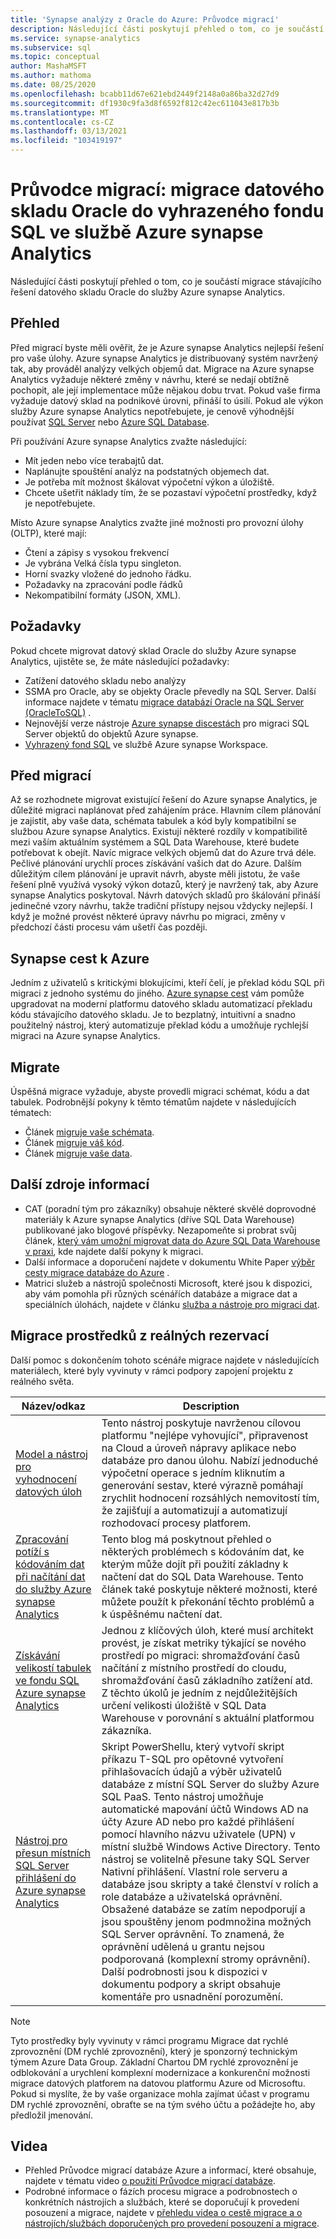 ```yaml
---
title: 'Synapse analýzy z Oracle do Azure: Průvodce migrací'
description: Následující části poskytují přehled o tom, co je součástí migrace stávajícího řešení databáze Oracle do služby Azure synapse Analytics.
ms.service: synapse-analytics
ms.subservice: sql
ms.topic: conceptual
author: MashaMSFT
ms.author: mathoma
ms.date: 08/25/2020
ms.openlocfilehash: bcabb11d67e621ebd2449f2148a0a86ba32d27d9
ms.sourcegitcommit: df1930c9fa3d8f6592f812c42ec611043e817b3b
ms.translationtype: MT
ms.contentlocale: cs-CZ
ms.lasthandoff: 03/13/2021
ms.locfileid: "103419197"
---
```

# <a name="migration-guide-migrate-oracle-data-warehouse-to-a-dedicated-sql-pool-in-azure-synapse-analytics"></a>Průvodce migrací: migrace datového skladu Oracle do vyhrazeného fondu SQL ve službě Azure synapse Analytics
Následující části poskytují přehled o tom, co je součástí migrace stávajícího řešení datového skladu Oracle do služby Azure synapse Analytics.

## <a name="overview"></a>Přehled
Před migrací byste měli ověřit, že je Azure synapse Analytics nejlepší řešení pro vaše úlohy. Azure synapse Analytics je distribuovaný systém navržený tak, aby prováděl analýzy velkých objemů dat. Migrace na Azure synapse Analytics vyžaduje některé změny v návrhu, které se nedají obtížně pochopit, ale její implementace může nějakou dobu trvat. Pokud vaše firma vyžaduje datový sklad na podnikové úrovni, přináší to úsilí. Pokud ale výkon služby Azure synapse Analytics nepotřebujete, je cenově výhodnější používat [SQL Server](https://docs.microsoft.com/sql/sql-server/) nebo [Azure SQL Database](https://docs.microsoft.com/azure/azure-sql/).

Při používání Azure synapse Analytics zvažte následující:
- Mít jeden nebo více terabajtů dat.
- Naplánujte spouštění analýz na podstatných objemech dat.
- Je potřeba mít možnost škálovat výpočetní výkon a úložiště.
- Chcete ušetřit náklady tím, že se pozastaví výpočetní prostředky, když je nepotřebujete.

Místo Azure synapse Analytics zvažte jiné možnosti pro provozní úlohy (OLTP), které mají:
- Čtení a zápisy s vysokou frekvencí
- Je vybrána Velká čísla typu singleton.
- Horní svazky vložené do jednoho řádku.
- Požadavky na zpracování podle řádků
- Nekompatibilní formáty (JSON, XML).

## <a name="prerequisites"></a>Požadavky
Pokud chcete migrovat datový sklad Oracle do služby Azure synapse Analytics, ujistěte se, že máte následující požadavky: 

- Zatížení datového skladu nebo analýzy 
- SSMA pro Oracle, aby se objekty Oracle převedly na SQL Server. Další informace najdete v tématu [migrace databází Oracle na SQL Server (OracleToSQL)](https://docs.microsoft.com/sql/ssma/oracle/migrating-oracle-databases-to-sql-server-oracletosql) . 
- Nejnovější verze nástroje [Azure synapse discestách](https://www.microsoft.com/en-us/download/details.aspx?id=102787) pro migraci SQL Server objektů do objektů Azure synapse.
- [Vyhrazený fond SQL](../get-started-create-workspace.md) ve službě Azure synapse Workspace.  


## <a name="pre-migration"></a>Před migrací
Až se rozhodnete migrovat existující řešení do Azure synapse Analytics, je důležité migraci naplánovat před zahájením práce. Hlavním cílem plánování je zajistit, aby vaše data, schémata tabulek a kód byly kompatibilní se službou Azure synapse Analytics. Existují některé rozdíly v kompatibilitě mezi vaším aktuálním systémem a SQL Data Warehouse, které budete potřebovat k obejít. Navíc migrace velkých objemů dat do Azure trvá déle. Pečlivé plánování urychlí proces získávání vašich dat do Azure. Dalším důležitým cílem plánování je upravit návrh, abyste měli jistotu, že vaše řešení plně využívá vysoký výkon dotazů, který je navržený tak, aby Azure synapse Analytics poskytoval. Návrh datových skladů pro škálování přináší jedinečné vzory návrhu, takže tradiční přístupy nejsou vždycky nejlepší. I když je možné provést některé úpravy návrhu po migraci, změny v předchozí části procesu vám ušetří čas později.

## <a name="azure-synapse-pathway"></a>Synapse cest k Azure
Jedním z uživatelů s kritickými blokujícími, kteří čelí, je překlad kódu SQL při migraci z jednoho systému do jiného. [Azure synapse cest](https://docs.microsoft.com/sql/tools/synapse-pathway/azure-synapse-pathway-overview) vám pomůže upgradovat na moderní platformu datového skladu automatizací překladu kódu stávajícího datového skladu. Je to bezplatný, intuitivní a snadno použitelný nástroj, který automatizuje překlad kódu a umožňuje rychlejší migraci na Azure synapse Analytics.

## <a name="migrate"></a>Migrate
Úspěšná migrace vyžaduje, abyste provedli migraci schémat, kódu a dat tabulek. Podrobnější pokyny k těmto tématům najdete v následujících tématech:
- Článek [migruje vaše schémata](https://docs.microsoft.com/azure/synapse-analytics/sql-data-warehouse/sql-data-warehouse-overview-develop).
- Článek [migruje váš kód](https://docs.microsoft.com/azure/synapse-analytics/sql-data-warehouse/sql-data-warehouse-overview-develop).
- Článek [migruje vaše data](https://docs.microsoft.com/azure/synapse-analytics/sql-data-warehouse/sql-data-warehouse-overview-develop).

## <a name="additional-resources"></a>Další zdroje informací 
- CAT (poradní tým pro zákazníky) obsahuje některé skvělé doprovodné materiály k Azure synapse Analytics (dříve SQL Data Warehouse) publikované jako blogové příspěvky. Nezapomeňte si probrat svůj článek, [který vám umožní migrovat data do Azure SQL Data Warehouse v praxi](https://docs.microsoft.com/archive/blogs/sqlcat/migrating-data-to-azure-sql-data-warehouse-in-practice), kde najdete další pokyny k migraci.
- Další informace a doporučení najdete v dokumentu White Paper [výběr cesty migrace databáze do Azure](https://azure.microsoft.com/mediahandler/files/resourcefiles/choosing-your-database-migration-path-to-azure/Choosing_your_database_migration_path_to_Azure.pdf) .
- Matrici služeb a nástrojů společnosti Microsoft, které jsou k dispozici, aby vám pomohla při různých scénářích databáze a migrace dat a speciálních úlohách, najdete v článku [služba a nástroje pro migraci dat](https://docs.microsoft.com/azure/dms/dms-tools-matrix).

## <a name="migration-assets-from-real-world-engagements"></a>Migrace prostředků z reálných rezervací
Další pomoc s dokončením tohoto scénáře migrace najdete v následujících materiálech, které byly vyvinuty v rámci podpory zapojení projektu z reálného světa.

| Název/odkaz                              | Description                                                                                                                       |
| --------------------------------------- | --------------------------------------------------------------------------------------------------------------------------------- |
| [Model a nástroj pro vyhodnocení datových úloh](https://github.com/Microsoft/DataMigrationTeam/tree/master/Data%20Workload%20Assessment%20Model%20and%20Tool) | Tento nástroj poskytuje navrženou cílovou platformu "nejlépe vyhovující", připravenost na Cloud a úroveň nápravy aplikace nebo databáze pro danou úlohu. Nabízí jednoduché výpočetní operace s jedním kliknutím a generování sestav, které výrazně pomáhají zrychlit hodnocení rozsáhlých nemovitostí tím, že zajišťují a automatizují a automatizují rozhodovací procesy platforem. |
| [Zpracování potíží s kódováním dat při načítání dat do služby Azure synapse Analytics](https://azure.microsoft.com/en-us/blog/handling-data-encoding-issues-while-loading-data-to-sql-data-warehouse/) | Tento blog má poskytnout přehled o některých problémech s kódováním dat, ke kterým může dojít při použití základny k načtení dat do SQL Data Warehouse. Tento článek také poskytuje některé možnosti, které můžete použít k překonání těchto problémů a k úspěšnému načtení dat. |
| [Získávání velikostí tabulek ve fondu SQL Azure synapse Analytics](https://github.com/Microsoft/DataMigrationTeam/blob/master/Whitepapers/Getting%20table%20sizes%20in%20SQL%20DW.pdf) | Jednou z klíčových úloh, které musí architekt provést, je získat metriky týkající se nového prostředí po migraci: shromažďování časů načítání z místního prostředí do cloudu, shromažďování časů základního zatížení atd. Z těchto úkolů je jedním z nejdůležitějších určení velikosti úložiště v SQL Data Warehouse v porovnání s aktuální platformou zákazníka. |
| [Nástroj pro přesun místních SQL Server přihlášení do Azure synapse Analytics](https://github.com/Microsoft/DataMigrationTeam/tree/master/IP%20and%20Scripts/MoveLogins) | Skript PowerShellu, který vytvoří skript příkazu T-SQL pro opětovné vytvoření přihlašovacích údajů a výběr uživatelů databáze z místní SQL Server do služby Azure SQL PaaS. Tento nástroj umožňuje automatické mapování účtů Windows AD na účty Azure AD nebo pro každé přihlášení pomocí hlavního názvu uživatele (UPN) v místní službě Windows Active Directory. Tento nástroj se volitelně přesune taky SQL Server Nativní přihlášení. Vlastní role serveru a databáze jsou skripty a také členství v rolích a role databáze a uživatelská oprávnění. Obsažené databáze se zatím nepodporují a jsou spouštěny jenom podmnožina možných SQL Server oprávnění. To znamená, že oprávnění udělená u grantu nejsou podporovaná (komplexní stromy oprávnění). Další podrobnosti jsou k dispozici v dokumentu podpory a skript obsahuje komentáře pro usnadnění porozumění. |

> [!NOTE]
> Tyto prostředky byly vyvinuty v rámci programu Migrace dat rychlé zprovoznění (DM rychlé zprovoznění), který je sponzorný technickým týmem Azure Data Group. Základní Chartou DM rychlé zprovoznění je odblokování a urychlení komplexní modernizace a konkurenční možnosti migrace datových platforem na datovou platformu Azure od Microsoftu. Pokud si myslíte, že by vaše organizace mohla zajímat účast v programu DM rychlé zprovoznění, obraťte se na tým svého účtu a požádejte ho, aby předložil jmenování.

## <a name="videos"></a>Videa
- Přehled Průvodce migrací databáze Azure a informací, které obsahuje, najdete v tématu video [o použití Průvodce migrací databáze](https://azure.microsoft.com/resources/videos/how-to-use-the-azure-database-migration-guide/).
- Podrobné informace o fázích procesu migrace a podrobnostech o konkrétních nástrojích a službách, které se doporučují k provedení posouzení a migrace, najdete v [přehledu videa o cestě migrace a o nástrojích/službách doporučených pro provedení posouzení a migrace](https://azure.microsoft.com/resources/videos/overview-of-migration-and-recommended-tools-services/).
